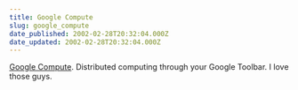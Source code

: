 ```yaml
---
title: Google Compute
slug: google_compute
date_published: 2002-02-28T20:32:04.000Z
date_updated: 2002-02-28T20:32:04.000Z
---
```


[Google Compute](http://toolbar.google.com/dc/faq_dc.html). Distributed computing through your Google Toolbar. I love those guys.
